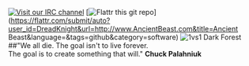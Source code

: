 [![Visit our IRC channel](https://kiwiirc.com/buttons/irc.freenode.net/AncientBeast.png)](https://kiwiirc.com/client/irc.freenode.net/?nick=Sinner|?#AncientBeast)
[![Flattr this git repo](http://api.flattr.com/button/flattr-badge-large.png)](https://flattr.com/submit/auto?user_id=DreadKnight&url=http://www.AncientBeast.com&title=Ancient Beast&language=&tags=github&category=software)
![1vs1 Dark Forest](https://raw.github.com/FreezingMoon/AncientBeast/master/media/screenshots/Dark%20Forest.jpg)
##"We all die. The goal isn't to live forever.<br> The goal is to create something that will."
**Chuck Palahniuk**
